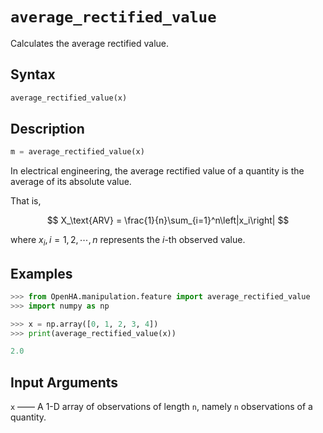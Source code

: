 # `average_rectified_value`

Calculates the average rectified value.

## Syntax

```python
average_rectified_value(x)
```

## Description

```python
m = average_rectified_value(x)
```

In electrical engineering, the average rectified value of a quantity is the average of its absolute value.

That is,

$$
X_\text{ARV} = \frac{1}{n}\sum_{i=1}^n\left|x_i\right|
$$

where $x_i,i=1,2,\cdots,n$ represents the $i$-th observed value.

## Examples

```python
>>> from OpenHA.manipulation.feature import average_rectified_value
>>> import numpy as np

>>> x = np.array([0, 1, 2, 3, 4])
>>> print(average_rectified_value(x))

2.0

```

## Input Arguments

`x` —— A 1-D array of observations of length `n`, namely `n` observations of a quantity.
